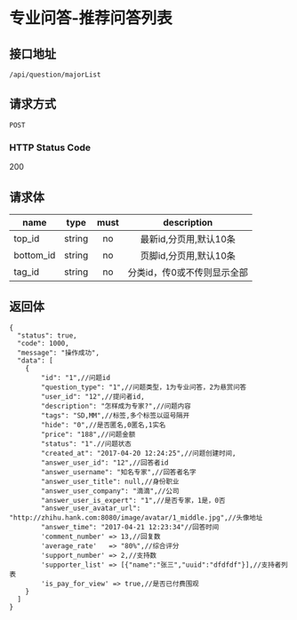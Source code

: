 # 专业问答-推荐问答列表

## 接口地址

`/api/question/majorList`

## 请求方式

`POST`

### HTTP Status Code

200

## 请求体

| name     | type     | must     | description |
|----------|:--------:|:--------:|:--------:|
| top_id   | string   | no      | 最新id,分页用,默认10条 |
| bottom_id   | string   | no      | 页脚id,分页用,默认10条 |
| tag_id   | string   | no      | 分类id，传0或不传则显示全部 |


## 返回体

```json5
{
  "status": true,
  "code": 1000,
  "message": "操作成功",
  "data": [
    {
        "id": "1",//问题id
        "question_type": "1",//问题类型，1为专业问答，2为悬赏问答
        "user_id": "12",//提问者id,
        "description": "怎样成为专家?",//问题内容
        "tags": "SD,MM",//标签,多个标签以逗号隔开
        "hide": "0",//是否匿名,0匿名,1实名
        "price": "188",//问题金额
        "status": "1".//问题状态
        "created_at": "2017-04-20 12:24:25",//问题创建时间,
        "answer_user_id": "12",//回答者id
        "answer_username": "知名专家",//回答者名字
        "answer_user_title": null,//身份职业
        "answer_user_company": "滴滴",//公司
        "answer_user_is_expert": "1",//是否专家，1是，0否
        "answer_user_avatar_url": "http://zhihu.hank.com:8080/image/avatar/1_middle.jpg",//头像地址
        "answer_time": "2017-04-21 12:23:34"//回答时间
        'comment_number' => 13,//回复数
        'average_rate'   => "80%",//综合评分
        'support_number' => 2,//支持数
        'supporter_list' => [{"name":"张三","uuid":"dfdfdf"}],//支持者列表
        'is_pay_for_view' => true,//是否已付费围观
    }
  ]
}
``` 
